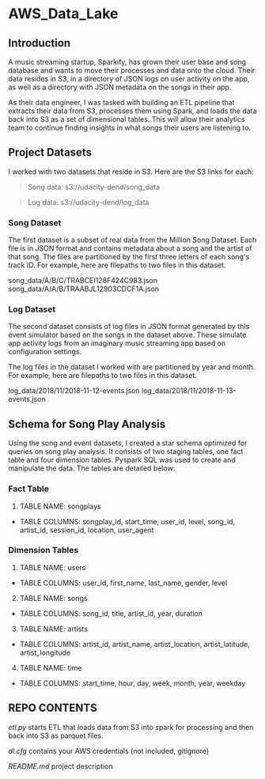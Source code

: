 # AWS_Data_Lake
## Introduction
A music streaming startup, Sparkify, has grown their user base and song database and wants to move their processes and data onto the cloud. Their data resides in S3, in a directory of JSON logs on user activity on the app, as well as a directory with JSON metadata on the songs in their app.

As their data engineer, I was tasked with building an ETL pipeline that extracts their data from S3, processes them using Spark, and loads the data back into S3 as a set of dimensional tables. This will allow their analytics team to continue finding insights in what songs their users are listening to.


## Project Datasets
I worked with two datasets that reside in S3. Here are the S3 links for each:

>Song data: s3://udacity-dend/song_data

>Log data: s3://udacity-dend/log_data

### Song Dataset
The first dataset is a subset of real data from the Million Song Dataset. Each file is in JSON format and contains metadata about a song and the artist of that song. The files are partitioned by the first three letters of each song's track ID. For example, here are filepaths to two files in this dataset.

song_data/A/B/C/TRABCEI128F424C983.json
song_data/A/A/B/TRAABJL12903CDCF1A.json

### Log Dataset
The second dataset consists of log files in JSON format generated by this event simulator based on the songs in the dataset above. These simulate app activity logs from an imaginary music streaming app based on configuration settings.

The log files in the dataset I worked with are partitioned by year and month. For example, here are filepaths to two files in this dataset.

log_data/2018/11/2018-11-12-events.json
log_data/2018/11/2018-11-13-events.json

## Schema for Song Play Analysis
Using the song and event datasets, I created a star schema optimized for queries on song play analysis. It consists of two staging tables, one fact table and four dimension tables. Pyspark SQL was used to create and manipulate the data. The tables are detailed below:

### Fact Table
1. TABLE NAME: songplays
- TABLE COLUMNS: songplay_id, start_time, user_id, level, song_id, artist_id, session_id, location, user_agent


### Dimension Tables
1. TABLE NAME: users
- TABLE COLUMNS: user_id, first_name, last_name, gender, level

2. TABLE NAME: songs
- TABLE COLUMNS: song_id, title, artist_id, year, duration

3. TABLE NAME: artists  
- TABLE COLUMNS: artist_id, artist_name, artist_location, artist_latitude, artist_longitude

4. TABLE NAME: time
- TABLE COLUMNS: start_time, hour, day, week, month, year, weekday

## REPO CONTENTS

*etl.py* starts ETL that loads data from S3 into spark for processing and then back into S3 as parquet files.

*dl.cfg* contains your AWS credentials (not included, gitignore)

*README.md* project description
